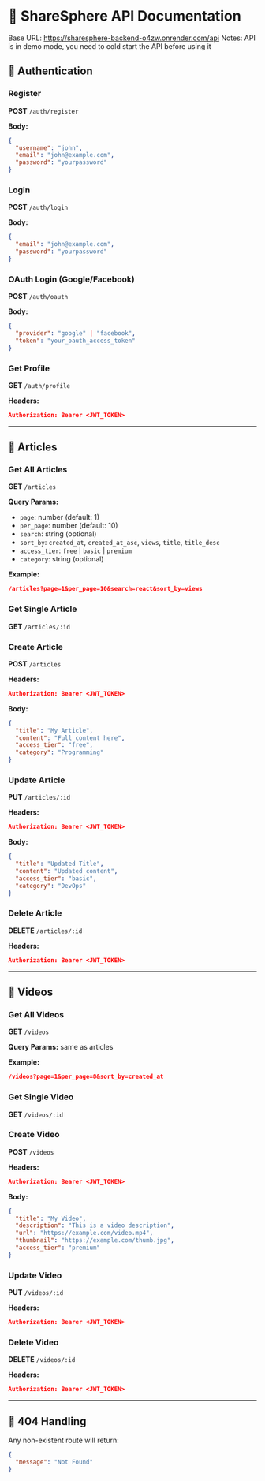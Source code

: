 # 📘 ShareSphere API Documentation

Base URL:
<https://sharesphere-backend-o4zw.onrender.com/api>
Notes: API is in demo mode, you need to cold start the API before using it

## 🔐 Authentication

### Register

**POST** `/auth/register`

**Body:**

```json
{
  "username": "john",
  "email": "john@example.com",
  "password": "yourpassword"
}
```

### Login

**POST** `/auth/login`

**Body:**

```json
{
  "email": "john@example.com",
  "password": "yourpassword"
}
```

### OAuth Login (Google/Facebook)

**POST** `/auth/oauth`

**Body:**

```json
{
  "provider": "google" | "facebook",
  "token": "your_oauth_access_token"
}
```

### Get Profile

**GET** `/auth/profile`

**Headers:**

```json
Authorization: Bearer <JWT_TOKEN>
```

---

## 📄 Articles

### Get All Articles

**GET** `/articles`

**Query Params:**

- `page`: number (default: 1)
- `per_page`: number (default: 10)
- `search`: string (optional)
- `sort_by`: `created_at`, `created_at_asc`, `views`, `title`, `title_desc`
- `access_tier`: `free` | `basic` | `premium`
- `category`: string (optional)

**Example:**

```json
/articles?page=1&per_page=10&search=react&sort_by=views
```

### Get Single Article

**GET** `/articles/:id`

### Create Article

**POST** `/articles`

**Headers:**

```json
Authorization: Bearer <JWT_TOKEN>
```

**Body:**

```json
{
  "title": "My Article",
  "content": "Full content here",
  "access_tier": "free",
  "category": "Programming"
}
```

### Update Article

**PUT** `/articles/:id`

**Headers:**

```json
Authorization: Bearer <JWT_TOKEN>
```

**Body:**

```json
{
  "title": "Updated Title",
  "content": "Updated content",
  "access_tier": "basic",
  "category": "DevOps"
}
```

### Delete Article

**DELETE** `/articles/:id`

**Headers:**

```json
Authorization: Bearer <JWT_TOKEN>
```

---

## 🎥 Videos

### Get All Videos

**GET** `/videos`

**Query Params:** same as articles

**Example:**

```json
/videos?page=1&per_page=8&sort_by=created_at
```

### Get Single Video

**GET** `/videos/:id`

### Create Video

**POST** `/videos`

**Headers:**

```json
Authorization: Bearer <JWT_TOKEN>
```

**Body:**

```json
{
  "title": "My Video",
  "description": "This is a video description",
  "url": "https://example.com/video.mp4",
  "thumbnail": "https://example.com/thumb.jpg",
  "access_tier": "premium"
}
```

### Update Video

**PUT** `/videos/:id`

**Headers:**

```json
Authorization: Bearer <JWT_TOKEN>
```

### Delete Video

**DELETE** `/videos/:id`

**Headers:**

```json
Authorization: Bearer <JWT_TOKEN>
```

---

## 🛑 404 Handling

Any non-existent route will return:

```json
{
  "message": "Not Found"
}
```
